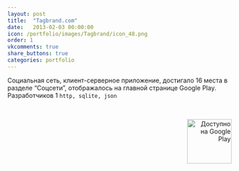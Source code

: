 ```yaml
---
layout: post
title:  "Tagbrand.com"
date:   2013-02-03 00:00:00
icon: /portfolio/images/Tagbrand/icon_48.png
order: 1
vkcomments: true
share_buttons: true
categories: portfolio
---
```


Социальная сеть, клиент-серверное приложение, достигало 16 места в разделе “Соцсети”, отображалось на главной странице Google Play. Разработчиков 1 `http, sqlite, json`

<p>
<div>
<a class="example-image-link" href="{{ site.baseurl }}/portfolio/images/Tagbrand/1.png" data-lightbox="example-set" data-title="Tagbrand.com"><img class="example-image" src="{{ site.baseurl }}/portfolio/images/Tagbrand/thumb_1.png" alt=""/></a>
<a class="example-image-link" href="{{ site.baseurl }}/portfolio/images/Tagbrand/2.png" data-lightbox="example-set" data-title="Tagbrand.com"><img class="example-image" src="{{ site.baseurl }}/portfolio/images/Tagbrand/thumb_2.png" alt=""/></a>
<a class="example-image-link" href="{{ site.baseurl }}/portfolio/images/Tagbrand/3.png" data-lightbox="example-set" data-title="Tagbrand.com"><img class="example-image" src="{{ site.baseurl }}/portfolio/images/Tagbrand/thumb_3.png" alt=""/></a>
<a class="example-image-link" href="{{ site.baseurl }}/portfolio/images/Tagbrand/4.png" data-lightbox="example-set" data-title="Tagbrand.com"><img class="example-image" src="{{ site.baseurl }}/portfolio/images/Tagbrand/thumb_4.png" alt=""/></a>
<a class="example-image-link" href="{{ site.baseurl }}/portfolio/images/Tagbrand/5.png" data-lightbox="example-set" data-title="Tagbrand.com"><img class="example-image" src="{{ site.baseurl }}/portfolio/images/Tagbrand/thumb_5.png" alt=""/></a>
<a class="example-image-link" href="{{ site.baseurl }}/portfolio/images/Tagbrand/6.png" data-lightbox="example-set" data-title="Tagbrand.com"><img class="example-image" src="{{ site.baseurl }}/portfolio/images/Tagbrand/thumb_6.png" alt=""/></a>
</div>
</p>

<p align="right">
<a href='https://play.google.com/store/apps/details?id=com.tagbrand.android' target="_blank"><img alt='Доступно на Google Play' src='https://play.google.com/intl/en_us/badges/images/generic/ru_badge_web_generic.png' width="100"/></a>
</p>

<!--more-->


